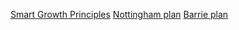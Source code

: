 [Smart Growth Principles](http://smartgrowth.org/smart-growth-principles/?nsukey=S7DyOx%2Fm7vfa%2B9TiynjC3vNRQENy3AhDyyUZ%2BB%2FQwTs5325WHlHllCFfdfDnJp0v00iAVsEMo5FYC7uuR6LGRXDl%2B920PyfuEWiFodrJMGUmvqaW1MQn03NwsGT6A2k49PfaBaNj2V%2BqIIGSwYRCuBvlRfUa8ueQwH6ETvebGHJSZ%2FRSpeEj4t6A6UW9wmhs)
[Nottingham plan](http://www.nottinghamcity.gov.uk/business-information-and-support/business-support-and-finance/the-nottingham-growth-plan/)
[Barrie plan](http://www.barrie.ca/doing%20business/planninganddevelopment/Pages/default.aspx)
